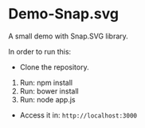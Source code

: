 # Demo-Snap.svg
A small demo with Snap.SVG library.

In order to run this:
* Clone the repository.
1. Run: npm install
2. Run: bower install
3. Run: node app.js
* Access it in: `http://localhost:3000`
